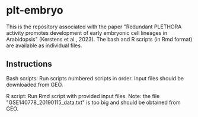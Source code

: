 # plt-embryo
This is the repository associated with the paper "Redundant PLETHORA activity promotes development of early embryonic cell lineages in Arabidopsis" (Kerstens et al., 2023). The bash and R scripts (in Rmd format) are available as individual files. 



## Instructions ##
Bash scripts: Run scripts numbered scripts in order. Input files should be downloaded from GEO.

R script: Run Rmd script with provided input files. Note: the file "GSE140778_20190115_data.txt" is too big and should be obtained from GEO. 
